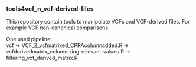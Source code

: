 ### tools4vcf_n_vcf-derived-files

This repository contain tools to manipulate VCFs and VCF-derived files. For example VCF non-canonical comparisons.   

One used pipeline:   
vcf -> VCF_2_vcfmatrixed_CPRAcolumnadded.R -> vcfderivedmatrix_columnizing-relevant-values.R -> filtering_vcf_derived_matrix.R 

